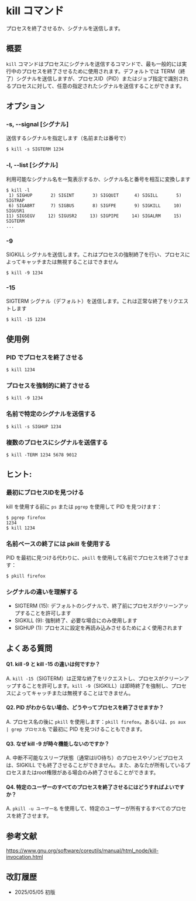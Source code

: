 # kill コマンド

プロセスを終了させるか、シグナルを送信します。

## 概要

`kill` コマンドはプロセスにシグナルを送信するコマンドで、最も一般的には実行中のプロセスを終了させるために使用されます。デフォルトでは TERM（終了）シグナルを送信しますが、プロセスID（PID）またはジョブ指定で識別されるプロセスに対して、任意の指定されたシグナルを送信することができます。

## オプション

### **-s, --signal [シグナル]**

送信するシグナルを指定します（名前または番号で）

```console
$ kill -s SIGTERM 1234
```

### **-l, --list [シグナル]**

利用可能なシグナル名を一覧表示するか、シグナル名と番号を相互に変換します

```console
$ kill -l
 1) SIGHUP       2) SIGINT       3) SIGQUIT      4) SIGILL       5) SIGTRAP
 6) SIGABRT      7) SIGBUS       8) SIGFPE       9) SIGKILL     10) SIGUSR1
11) SIGSEGV     12) SIGUSR2     13) SIGPIPE     14) SIGALRM     15) SIGTERM
...
```

### **-9**

SIGKILL シグナルを送信します。これはプロセスの強制終了を行い、プロセスによってキャッチまたは無視することはできません

```console
$ kill -9 1234
```

### **-15**

SIGTERM シグナル（デフォルト）を送信します。これは正常な終了をリクエストします

```console
$ kill -15 1234
```

## 使用例

### PID でプロセスを終了させる

```console
$ kill 1234
```

### プロセスを強制的に終了させる

```console
$ kill -9 1234
```

### 名前で特定のシグナルを送信する

```console
$ kill -s SIGHUP 1234
```

### 複数のプロセスにシグナルを送信する

```console
$ kill -TERM 1234 5678 9012
```

## ヒント:

### 最初にプロセスIDを見つける

kill を使用する前に `ps` または `pgrep` を使用して PID を見つけます：

```console
$ pgrep firefox
1234
$ kill 1234
```

### 名前ベースの終了には pkill を使用する

PID を最初に見つける代わりに、`pkill` を使用して名前でプロセスを終了させます：

```console
$ pkill firefox
```

### シグナルの違いを理解する

- SIGTERM (15): デフォルトのシグナルで、終了前にプロセスがクリーンアップすることを許可します
- SIGKILL (9): 強制終了、必要な場合にのみ使用します
- SIGHUP (1): プロセスに設定を再読み込みさせるためによく使用されます

## よくある質問

#### Q1. kill -9 と kill -15 の違いは何ですか？
A. `kill -15`（SIGTERM）は正常な終了をリクエストし、プロセスがクリーンアップすることを許可します。`kill -9`（SIGKILL）は即時終了を強制し、プロセスによってキャッチまたは無視することはできません。

#### Q2. PID がわからない場合、どうやってプロセスを終了させますか？
A. プロセス名の後に `pkill` を使用します：`pkill firefox`。あるいは、`ps aux | grep プロセス名` で最初に PID を見つけることもできます。

#### Q3. なぜ kill -9 が時々機能しないのですか？
A. 中断不可能なスリープ状態（通常はI/O待ち）のプロセスやゾンビプロセスは、SIGKILL でも終了させることができません。また、あなたが所有しているプロセスまたはroot権限がある場合のみ終了させることができます。

#### Q4. 特定のユーザーのすべてのプロセスを終了させるにはどうすればよいですか？
A. `pkill -u ユーザー名` を使用して、特定のユーザーが所有するすべてのプロセスを終了させます。

## 参考文献

https://www.gnu.org/software/coreutils/manual/html_node/kill-invocation.html

## 改訂履歴

- 2025/05/05 初版